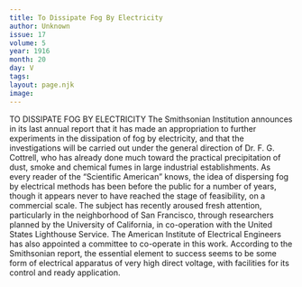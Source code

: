 ```yaml
---
title: To Dissipate Fog By Electricity
author: Unknown
issue: 17
volume: 5
year: 1916
month: 20
day: V
tags:
layout: page.njk
image:
---
```

TO DISSIPATE FOG BY ELECTRICITY      The Smithsonian Institution announces in its last annual report that it has made an appropriation to further experiments in the dissipation of fog by electricity, and that the investigations will be carried out under the general direction of Dr. F. G. Cottrell, who has already done much toward the practical precipitation of dust, smoke and chemical fumes in large industrial establishments. As every reader of the “Scientific American” knows, the idea of dispersing fog by electrical methods has been before the public for a number of years, though it appears never to have reached the stage of feasibility, on a commercial scale. The subject has recently aroused fresh attention, particularly in the neighborhood of San Francisco, through researchers planned by the University of California, in co-operation with the United States Lighthouse Service. The American Institute of Electrical Engineers has also appointed a committee to co-operate in this work. According to the Smithsonian report, the essential element to success seems to be some form of electrical apparatus of very high direct voltage, with facilities for its control and ready application.   

